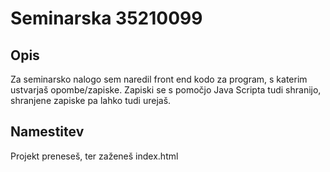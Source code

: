 
# Seminarska 35210099

## Opis 
Za seminarsko nalogo sem naredil front end kodo za program, s katerim ustvarjaš opombe/zapiske.
Zapiski se s pomočjo Java Scripta tudi shranijo, shranjene zapiske pa lahko tudi urejaš.

## Namestitev 
Projekt preneseš, ter zaženeš index.html

